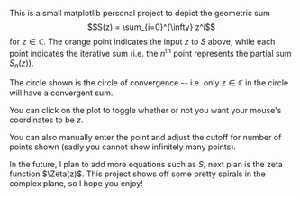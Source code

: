 This is a small matplotlib personal project to depict the geometric sum
$$S(z) = \sum_{i=0}^{\infty} z^i$$
for $z\in\mathbb{C}$.
The orange point indicates the input $z$ to $S$ above,
while each point indicates the iterative sum 
(i.e. the $n^{\text{th}}$ point represents the partial sum $S_n(z)$).

The circle shown is the circle of convergence -- i.e. only $z\in\mathbb{C}$ in the circle
will have a convergent sum.

You can click on the plot to toggle whether or not you want your mouse's coordinates to be $z$.

You can also manually enter the point and adjust the cutoff for number of points shown
(sadly you cannot show infinitely many points).

In the future, I plan to add more equations such as $S$; next plan is the zeta function $\Zeta(z)$.
This project shows off some pretty spirals in the complex plane, so I hope you enjoy!